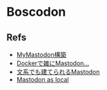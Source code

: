 # Boscodon

## Refs

- [MyMastodon構築](https://qiita.com/takkle/items/e62d3009dc865f66422e)
- [Dockerで雑にMastodon...](https://qiita.com/zembutsu/items/fd52a504321dd5d6f0b8)
- [文系でも建てられるMastodon](https://qiita.com/mazeltov7/items/6fed319c81a486caa2b3)
- [Mastodon as local](https://ai-create.net/magazine/2017/04/15/mastodon%E3%82%92docker%E3%81%A7%E3%83%AD%E3%83%BC%E3%82%AB%E3%83%AB%E3%81%AB%E6%A7%8B%E7%AF%89%E3%81%97%E3%81%A6%E3%81%BF%E3%81%9F%EF%BC%81-%E3%81%AE%E3%81%A7%E3%80%81%E3%81%9D%E3%81%AE%E6%96%B9/)


